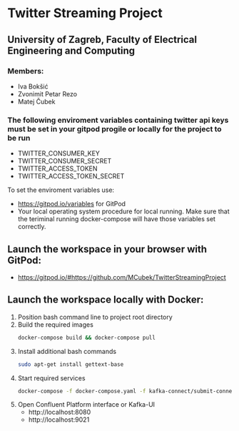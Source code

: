 # Twitter Streaming Project
## University of Zagreb, Faculty of Electrical Engineering and Computing

### Members:
- Iva Bokšić
- Zvonimit Petar Rezo
- Matej Čubek

### The following enviroment variables containing **twitter api keys** must be set in your gitpod progile or locally for the project to be run
- TWITTER_CONSUMER_KEY
- TWITTER_CONSUMER_SECRET
- TWITTER_ACCESS_TOKEN
- TWITTER_ACCESS_TOKEN_SECRET

To set the enviroment variables use:
- https://gitpod.io/variables for GitPod
- Your local operating system procedure for local running. Make sure that the teriminal running docker-compose will have those variables set correctly.

## Launch the workspace in your browser with GitPod:
- https://gitpod.io/#https://github.com/MCubek/TwitterStreamingProject

## Launch the workspace locally with Docker:
1. Position bash command line to project root directory
2. Build the required images
    ```Bash
    docker-compose build && docker-compose pull
    ```
3. Install additional bash commands
    ```Bash
    sudo apt-get install gettext-base
    ```
4. Start required services
    ```Bash
    docker-compose -f docker-compose.yaml -f kafka-connect/submit-connectors.yaml up -d
    ```
5. Open Confluent Platform interface or Kafka-UI
    - http://localhost:8080
    - http://localhost:9021